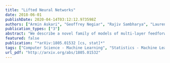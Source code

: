 ```yaml
---
title: "Lifted Neural Networks"
date: 2018-06-01
publishDate: 2020-04-14T03:12:12.973598Z
authors: ["Armin Askari", "Geoffrey Negiar", "Rajiv Sambharya", "Laurent El Ghaoui"]
publication_types: ["3"]
abstract: "We describe a novel family of models of multi-layer feedforward neural networks in which the activation functions are encoded via penalties in the training problem. Our approach is based on representing a non-decreasing activation function as the argmin of an appropriate convex optimization problem. The new framework allows for algorithms such as block-coordinate descent methods to be applied, in which each step is composed of a simple (no hidden layer) supervised learning problem that is parallelizable across data points and/or layers. Experiments indicate that the pro- posed models provide excellent initial guesses for weights for standard neural networks. In addition, the model provides avenues for interesting extensions, such as robustness against noisy inputs and optimizing over parameters in activation functions."
featured: false
publication: "*arXiv:1805.01532 [cs, stat]*"
tags: ["Computer Science - Machine Learning", "Statistics - Machine Learning"]
url_pdf: "http://arxiv.org/abs/1805.01532"
---
```


